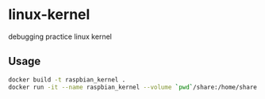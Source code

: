 # linux-kernel
debugging practice linux kernel

## Usage
```Bash
docker build -t raspbian_kernel .
docker run -it --name raspbian_kernel --volume `pwd`/share:/home/share raspbian_kernel /bin/bash
```
